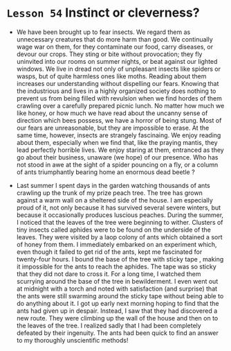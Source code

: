 # `Lesson 54` Instinct or cleverness?* We have been brought up to fear insects. We regard them as unnecessary creatures that do more harm than good. We continually wage war on them, for they contaminate our food, carry diseases, or devour our crops. They sting or bite without provocation; they fly uninvited into our rooms on summer nights, or beat against our lighted windows. We live in dread not only of unpleasant insects like spiders or wasps, but of quite harmless ones like moths. Reading about them increases our understanding without dispelling our fears. Knowing that the industrious and lives in a highlyorganized society does nothing to prevent us from being filled with revulsion when we find hordes of them crawling over a carefully prepared picnic lunch. No matter how much we like honey, or how much we have read about the uncanny sense of direction which bees possess, we have a horror of being stung. Most of our fears are unreasonable, but they are impossible to erase. At the same time, however, insects are strangely fascinaing. We enjoy reading about them, especially when we find that, like the praying mantis, they lead perfectly horrible lives. We enjoy staring at them, entranced as they go about their business, unaware (we hope) of our presence. Who has not stood in awe at the sight of a spider pouncing on a fly, or a column of ants triumphantly bearing home an enormous dead beetle ?
* Last summer I spent days in the garden watching thousands of ants crawling up the trunk of my prize peach tree. The tree has grown against a warm wall on a sheltered side of the house. I am especially proud of it, not only because it has survived several severe winters, but because it occasionally produces luscious peaches. During the summer, I noticed that the leaves of the tree were beginning to wither. Clusters of tiny insects called aphides were to be found on the underside of the leaves. They were visited by a laop colony of ants which obtained a sort of honey from them. I immediately embarked on an experiment which, even though it failed to get rid of the ants, kept me fascinated for twenty-four hours. I bound the base of the tree with sticky tape , making it impossible for the ants to reach the aphides. The tape was so sticky that they did not dare to cross it. For a long time, I watched them scurrying around the base of the tree in bewilderment. I even went out at midnight with a torch and noted with satisfaction (and surprise) that the ants were still swarming around the sticky tape without being able to do anything about it. I got up early next morning hoping to find that the ants had given up in despair. Instead, I saw that they had discovered a new route. They were climbing up the wall of the house and then on to the leaves ofthe tree. I realized sadly that I had been completely defeated by their ingenuity. The ants had been quick to find an answer to my thoroughly unscientific methods!